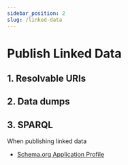 ```yaml
---
sidebar_position: 2
slug: /linked-data
---
```


# Publish Linked Data



## 1. Resolvable URIs

## 2. Data dumps

## 3. SPARQL

When publishing linked data

* [Schema.org Application Profile](https://docs.nde.nl/schema-profile/)
 


